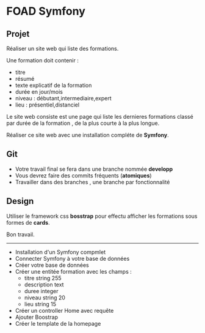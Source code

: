 # FOAD Symfony

## Projet

Réaliser un site web qui liste des formations.

Une formation doit contenir :
- titre
- résumé
- texte explicatif de la formation
- durée en jour/mois
- niveau : débutant,intermediaire,expert
- lieu : présentiel,distanciel

Le site web consiste est une page qui liste les dernieres formations classé par durée de la formation , de la plus courte à la plus longue.

Réaliser ce site web avec une installation compléte de **Symfony**.

## Git

- Votre travail final se fera dans une branche nommée **developp**
- Vous devrez faire des commits fréquents (**atomiques**) 
- Travailler dans des branches , une branche par fonctionnalité

## Design

Utiliser le framework css **bosstrap** pour effectu afficher les formations sous formes de **cards**.

Bon travail.

---

- Installation d'un Symfony compmlet
- Connecter Symfony à votre base de données
- Créer votre base de données
- Créer une entitée formation avec les champs :
    - titre string 255
    - description text
    - duree integer
    - niveau string 20
    - lieu string 15
- Créer un controller Home avec requête
- Ajouter Boostrap
- Créer le template de la homepage